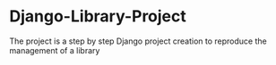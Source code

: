 # Django-Library-Project
The project is a step by step Django project creation to reproduce the management of a library

